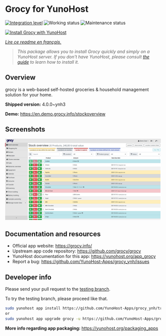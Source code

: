 <!--
N.B.: This README was automatically generated by https://github.com/YunoHost/apps/tree/master/tools/README-generator
It shall NOT be edited by hand.
-->

# Grocy for YunoHost

[![Integration level](https://dash.yunohost.org/integration/grocy.svg)](https://dash.yunohost.org/appci/app/grocy) ![Working status](https://ci-apps.yunohost.org/ci/badges/grocy.status.svg) ![Maintenance status](https://ci-apps.yunohost.org/ci/badges/grocy.maintain.svg)

[![Install Grocy with YunoHost](https://install-app.yunohost.org/install-with-yunohost.svg)](https://install-app.yunohost.org/?app=grocy)

*[Lire ce readme en français.](./README_fr.md)*

> *This package allows you to install Grocy quickly and simply on a YunoHost server.
If you don't have YunoHost, please consult [the guide](https://yunohost.org/#/install) to learn how to install it.*

## Overview

grocy is a web-based self-hosted groceries & household management solution for your home.

**Shipped version:** 4.0.0~ynh3

**Demo:** https://en.demo.grocy.info/stockoverview

## Screenshots

![Screenshot of Grocy](./doc/screenshots/stock-en.png)

## Documentation and resources

* Official app website: <https://grocy.info/>
* Upstream app code repository: <https://github.com/grocy/grocy>
* YunoHost documentation for this app: <https://yunohost.org/app_grocy>
* Report a bug: <https://github.com/YunoHost-Apps/grocy_ynh/issues>

## Developer info

Please send your pull request to the [testing branch](https://github.com/YunoHost-Apps/grocy_ynh/tree/testing).

To try the testing branch, please proceed like that.

``` bash
sudo yunohost app install https://github.com/YunoHost-Apps/grocy_ynh/tree/testing --debug
or
sudo yunohost app upgrade grocy -u https://github.com/YunoHost-Apps/grocy_ynh/tree/testing --debug
```

**More info regarding app packaging:** <https://yunohost.org/packaging_apps>
